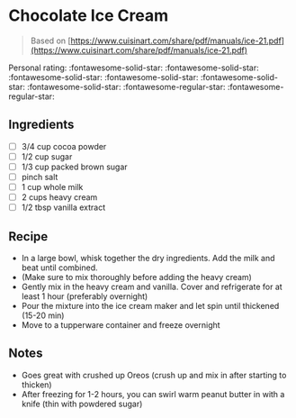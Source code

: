 <!-- Do not modify sections with "AUTO-*". They are updated by make.py -->

# Chocolate Ice Cream

> Based on [https://www.cuisinart.com/share/pdf/manuals/ice-21.pdf](https://www.cuisinart.com/share/pdf/manuals/ice-21.pdf)

<!-- rating=3; (User can specify rating on scale of 1-5) -->
<!-- AUTO-UserRating -->
Personal rating: :fontawesome-solid-star: :fontawesome-solid-star: :fontawesome-solid-star: :fontawesome-solid-star: :fontawesome-solid-star: :fontawesome-solid-star: :fontawesome-regular-star: :fontawesome-regular-star:
<!-- /AUTO-UserRating -->

<!-- TODO: Capture image for Chocolate Ice Cream -->

## Ingredients

* [ ] 3/4 cup cocoa powder
* [ ] 1/2 cup sugar
* [ ] 1/3 cup packed brown sugar
* [ ] pinch salt
* [ ] 1 cup whole milk
* [ ] 2 cups heavy cream
* [ ] 1/2 tbsp vanilla extract

## Recipe

* In a large bowl, whisk together the dry ingredients. Add the milk and beat until combined.
* (Make sure to mix thoroughly before adding the heavy cream)
* Gently mix in the heavy cream and vanilla. Cover and refrigerate for at least 1 hour (preferably overnight)
* Pour the mixture into the ice cream maker and let spin until thickened (15-20 min)
* Move to a tupperware container and freeze overnight

## Notes

* Goes great with crushed up Oreos (crush up and mix in after starting to thicken)
* After freezing for 1-2 hours, you can swirl warm peanut butter in with a knife (thin with powdered sugar)
